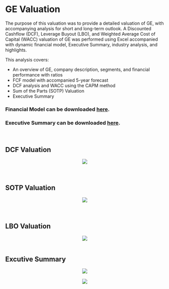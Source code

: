 # GE Valuation

The purpose of this valuation was  to provide a detailed valuation of GE, with accompanying analysis for short and long-term outlook. A Discounted Cashflow (DCF), Leverage Buyout (LBO), and Weighted Average Cost of Capital (WACC) valuation of GE was performed using Excel accompanied with dynamic financial model, Executive Summary, industry analysis, and highlights. 

This analysis covers:
* An overview of GE, company description, segments, and financial performance with ratios
* FCF model with accompanied 5-year forecast
* DCF analysis and WACC using the CAPM method
* Sum of the Parts (SOTP) Valuation
* Executive Summary

### Financial Model can be downloaded [here](https://github.com/kyle-w-brown/GE-Valuation/blob/master/GE_Valuation_Group-5.xlsx?raw=true).
### Executive Summary can be downloaded [here](https://github.com/kyle-w-brown/GE-Valuation/raw/master/GE_Memo_Group-5.pdf).

<br>

## DCF Valuation

<div align="center">
  <img src="https://raw.githubusercontent.com/kyle-w-brown/GE-Valuation/master/Images/Wbk_dcf.PNG"><br><br>
</div>

<br>

## SOTP Valuation

<div align="center">
  <img src="https://raw.githubusercontent.com/kyle-w-brown/GE-Valuation/master/Images/Wbk_sotp.PNG"><br><br>
</div>

<br>

## LBO Valuation

<div align="center">
  <img src="https://raw.githubusercontent.com/kyle-w-brown/GE-Valuation/master/Images/Wbk_lbo.PNG"><br><br>
</div>


## Excutive Summary

<div align="center">
  <img src="https://raw.githubusercontent.com/kyle-w-brown/GE-Valuation/master/Images/Memo-1.PNG"><br><br>
</div>


<div align="center">
  <img src="https://raw.githubusercontent.com/kyle-w-brown/GE-Valuation/master/Images/memo-2.PNG"><br><br>
</div>
